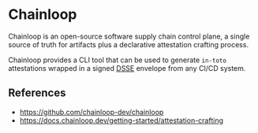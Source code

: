 # Chainloop

Chainloop is an open-source software supply chain control plane, a single source of truth for artifacts plus a declarative attestation crafting process.

Chainloop provides a CLI tool that can be used to generate `in-toto` attestations wrapped in a signed [DSSE](https://github.com/secure-systems-lab/dsse) envelope from any CI/CD system.

## References

- https://github.com/chainloop-dev/chainloop
- https://docs.chainloop.dev/getting-started/attestation-crafting
